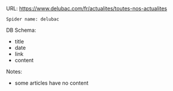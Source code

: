 URL: https://www.delubac.com/fr/actualites/toutes-nos-actualites

    Spider name: delubac

DB Schema:
- title
- date
- link
- content

Notes:
- some articles have no content